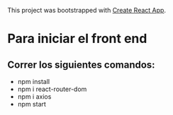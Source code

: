 This project was bootstrapped with [Create React App](https://github.com/facebook/create-react-app).

# Para iniciar el front end

## Correr los siguientes comandos:

* npm install
* npm i react-router-dom
* npm i axios
* npm start
